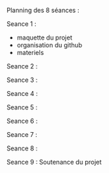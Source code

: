 Planning des 8 séances : 

Seance 1 : 
- maquette du projet 
- organisation du github 
- materiels 

Seance 2 : 

Seance 3 : 

Seance 4 : 

Seance 5 : 

Seance 6 : 

Seance 7 : 

Seance 8 : 

Seance 9 : 
Soutenance du projet 

